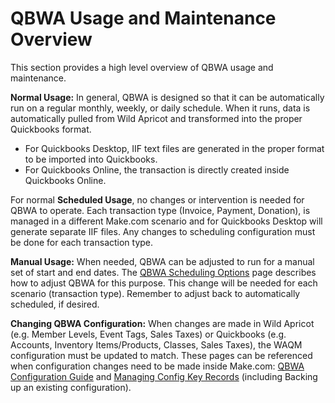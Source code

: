 # QBWA Usage and Maintenance Overview

This section provides a high level overview of QBWA usage and maintenance.

**Normal Usage:**  In general, QBWA is designed so that it can be automatically run on a regular monthly, weekly, or daily schedule.   When it runs, data is automatically pulled from Wild Apricot and transformed into the proper Quickbooks format.  &#x20;

* For Quickbooks Desktop, IIF text files are generated in the proper format to be imported into Quickbooks.  &#x20;
* For Quickbooks Online, the transaction is directly created inside Quickbooks Online. &#x20;

For normal **Scheduled Usage**, no changes or intervention is needed for QBWA to operate.  Each transaction type (Invoice, Payment, Donation), is managed in a different Make.com scenario and for Quickbooks Desktop will generate separate IIF files.  Any changes to scheduling configuration must be done for each transaction type.

**Manual Usage:**  When needed, QBWA can be adjusted to run for a manual set of start and end dates.   The [QBWA Scheduling Options](../qbwa-maintenance/waqm-scheduling-options.md) page describes how to adjust QBWA for this purpose.   This change will be needed for each scenario (transaction type).  Remember to adjust back to automatically scheduled, if desired.

**Changing QBWA Configuration:**    When changes are made in Wild Apricot (e.g. Member Levels, Event Tags, Sales Taxes) or Quickbooks  (e.g. Accounts, Inventory Items/Products, Classes, Sales Taxes), the WAQM configuration must be updated to match.   These pages can be referenced when configuration changes need to be made inside Make.com: [QBWA Configuration Guide](../qbwa-config-reference/waqm-configuration-guide.md) and  [Managing Config Key Records](../qbwa-maintenance/managing-config-key-records.md) (including Backing up an existing configuration).

